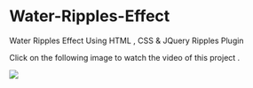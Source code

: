 # Water-Ripples-Effect
Water Ripples Effect Using HTML , CSS &amp; JQuery Ripples Plugin

Click on the following image to watch the video of this project .

<a href="https://www.youtube.com/watch?v=CSFyutVAqBs"><img src='https://i9.ytimg.com/vi/CSFyutVAqBs/maxresdefault.jpg?time=1642882800000&sqp=CPDNsY8G&rs=AOn4CLB9OhVyUKzqzczwFmeZbRLiAJF-7A'/></a>
